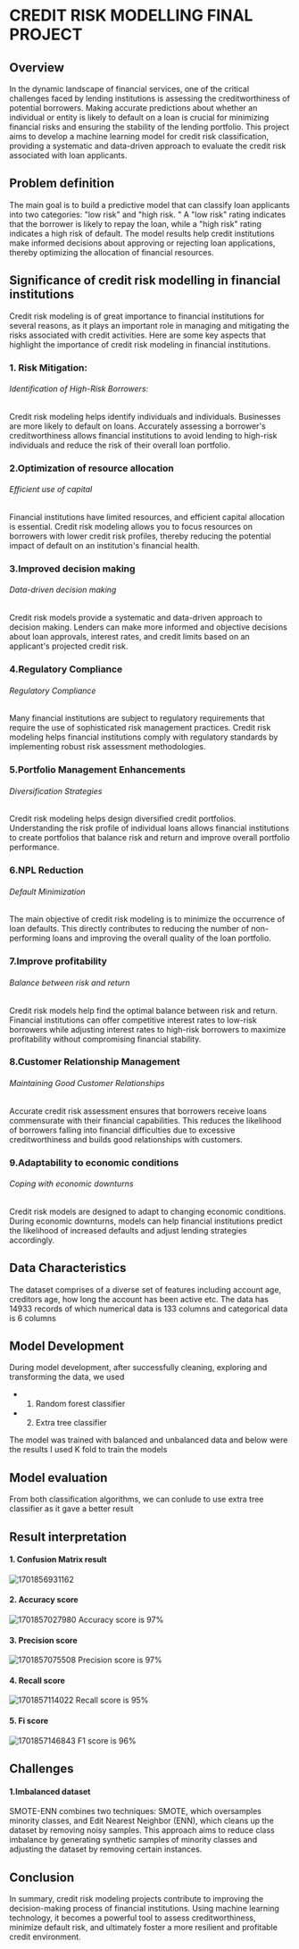 # CREDIT RISK MODELLING FINAL PROJECT

## Overview

In the dynamic landscape of financial services, one of the critical challenges faced by lending institutions is assessing the creditworthiness of potential borrowers. Making accurate predictions about whether an individual or entity is likely to default on a loan is crucial for minimizing financial risks and ensuring the stability of the lending portfolio. This project aims to develop a machine learning model for credit risk classification, providing a systematic and data-driven approach to evaluate the credit risk associated with loan applicants.

## Problem definition

The main goal is to build a predictive model that can classify loan applicants into two categories: "low risk" and "high risk.
" A "low risk" rating indicates that the borrower is likely to repay the loan, while a "high risk" rating indicates a high  risk of default.
The model results help credit institutions make informed decisions about approving or rejecting loan applications, thereby optimizing the allocation of financial resources.

## Significance of credit risk modelling in financial institutions

Credit risk modeling is of great importance to financial institutions for several reasons, as it plays an important role in managing and mitigating the risks associated with credit activities.
Here are some key aspects that highlight the importance of credit risk modeling in financial institutions.

### 1. Risk Mitigation:
###### Identification of High-Risk Borrowers: 
Credit risk modeling helps identify individuals and individuals.
Businesses are more likely to default on loans.
Accurately assessing a borrower's creditworthiness allows financial institutions to avoid lending to high-risk individuals and reduce the risk of their overall  loan portfolio.
### 2.Optimization of resource allocation
###### Efficient use of capital
Financial institutions have limited resources, and efficient capital allocation  is essential.
Credit risk modeling allows you to focus  resources on borrowers with  lower credit risk profiles, thereby reducing the potential impact of default on an institution's financial health.
### 3.Improved decision making
###### Data-driven decision making
Credit risk models provide a systematic and data-driven approach to decision making.
Lenders can make more informed and objective decisions about loan approvals, interest rates, and credit limits based on an applicant's projected credit risk.
### 4.Regulatory Compliance
###### Regulatory Compliance
Many financial institutions are subject to regulatory requirements that require the use of sophisticated risk management practices.
Credit risk modeling helps financial institutions comply with regulatory standards by implementing robust risk assessment methodologies.
### 5.Portfolio Management Enhancements
###### Diversification Strategies
Credit risk modeling helps design diversified credit portfolios.
Understanding the risk profile of individual loans allows financial institutions to create portfolios that balance risk and return and improve overall portfolio performance.
### 6.NPL Reduction
###### Default Minimization
The main objective of credit risk modeling is to minimize the occurrence of loan defaults.
This directly contributes to reducing the number of non-performing loans and improving the overall quality of the loan portfolio.
### 7.Improve profitability
###### Balance between risk and return
Credit risk models help find the optimal balance between risk and return.
Financial institutions can offer competitive interest rates to low-risk borrowers while adjusting interest rates to high-risk borrowers to maximize profitability without compromising financial stability.
### 8.Customer Relationship Management
###### Maintaining Good Customer Relationships
Accurate credit risk assessment ensures that borrowers receive loans commensurate with their financial capabilities.
This reduces the likelihood of borrowers falling into financial difficulties due to excessive creditworthiness and builds good relationships with customers.
### 9.Adaptability to economic conditions
###### Coping with economic downturns
Credit risk models are designed to adapt to changing economic conditions.
During economic downturns, models can help financial institutions predict the likelihood of increased defaults and adjust  lending strategies accordingly.

## Data Characteristics
The dataset comprises of a diverse set of features including account age, creditors age, how long the account has been active etc.
The data has 14933 records of which numerical data is 133 columns and categorical data is 6 columns
## Model Development
During model development, after successfully cleaning, exploring and transforming the data, we used
* 1. Random forest classifier
* 2. Extra tree classifier

The model was trained with balanced and unbalanced data and below were the results
I used K fold to train the models
## Model evaluation
From both classification algorithms, we can conlude to use extra tree classifier as it gave a better result
## Result interpretation
#### 1. Confusion Matrix result
![1701856931162](image/Readme/1701856931162.png)

#### 2. Accuracy score
![1701857027980](image/Readme/1701857027980.png)
Accuracy score is 97%
#### 3. Precision score
![1701857075508](image/Readme/1701857075508.png)
Precision score is 97%
#### 4. Recall score
![1701857114022](image/Readme/1701857114022.png)
Recall score is 95%
#### 5. Fi score
![1701857146843](image/Readme/1701857146843.png)
F1 score is 96%

## Challenges
#### 1.Imbalanced dataset
SMOTE-ENN combines two techniques: SMOTE, which oversamples minority classes, and Edit Nearest Neighbor (ENN), which cleans up the dataset by removing  noisy samples.
This approach aims to reduce class imbalance by generating synthetic samples of  minority classes and adjusting the dataset by removing certain instances.

## Conclusion
In summary, credit risk modeling projects contribute to improving the decision-making process of  financial institutions.
Using machine learning technology, it becomes a powerful tool to assess creditworthiness, minimize default risk, and ultimately foster a more resilient and profitable credit environment.
